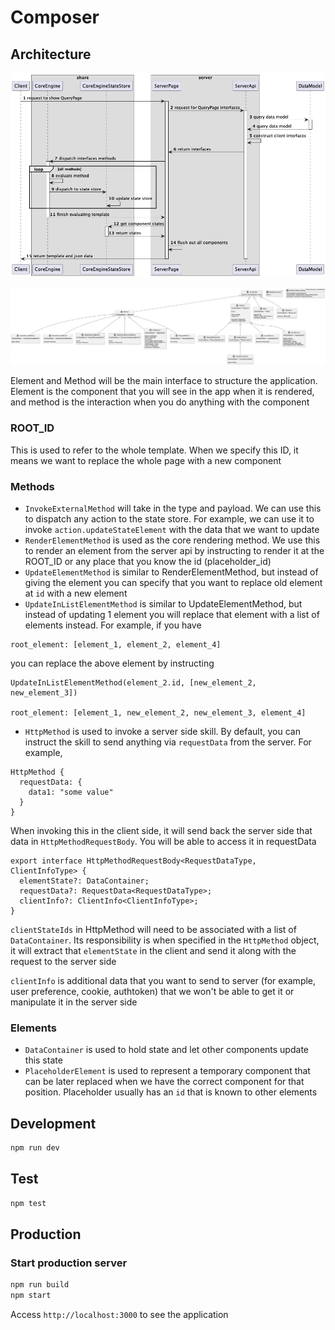 # Composer

## Architecture

![server_architect](documents/server_architect.png)

![interface_architect](documents/interfaces_architect.png)

Element and Method will be the main interface to structure the application. Element is the component
that you will see in the app when it is rendered, and method is the interaction when you do anything with
the component

### ROOT_ID

This is used to refer to the whole template. When we specify this ID, it means we want to replace the whole
page with a new component

### Methods

* `InvokeExternalMethod` will take in the type and payload. We can use this to dispatch any action to the state
  store. For example, we can use it to invoke `action.updateStateElement` with the data that we want to update
* `RenderElementMethod` is used as the core rendering method. We use this to render an element from the server api
  by instructing to render it at the ROOT_ID or any place that you know the id (placeholder_id)
* `UpdateElementMethod` is similar to RenderElementMethod, but instead of giving the element you can specify
  that you want to replace old element at `id` with a new element
* `UpdateInListElementMethod` is similar to UpdateElementMethod, but instead of updating 1 element you will
  replace that element with a list of elements instead. For example, if you have

```
root_element: [element_1, element_2, element_4]
``` 

you can replace the above element by instructing

```
UpdateInListElementMethod(element_2.id, [new_element_2, new_element_3])

root_element: [element_1, new_element_2, new_element_3, element_4]
```
* `HttpMethod` is used to invoke a server side skill. By default, you can instruct the skill to send anything
  via `requestData` from the server. For example,

```
HttpMethod {
  requestData: {
    data1: "some value"
  }
}
```

When invoking this in the client side, it will send back the server side that data in `HttpMethodRequestBody`.
You will be able to access it in requestData

```
export interface HttpMethodRequestBody<RequestDataType, ClientInfoType> {
  elementState?: DataContainer;
  requestData?: RequestData<RequestDataType>;
  clientInfo?: ClientInfo<ClientInfoType>;
}
```

`clientStateIds` in HttpMethod will need to be associated with a list of `DataContainer`. Its responsibility is when
specified in the `HttpMethod` object, it will extract that `elementState` in the client and send it along
with the request to the server side

`clientInfo` is additional data that you want to send to server (for example, user preference, cookie, authtoken)
that we won't be able to get it or manipulate it in the server side

### Elements

* `DataContainer` is used to hold state and let other components update this state
* `PlaceholderElement` is used to represent a temporary component that can be later replaced when we have the
  correct component for that position. Placeholder usually has an `id` that is known to other elements

## Development

```bash
npm run dev
```

## Test

```bash
npm test
```

## Production

### Start production server

```bash
npm run build
npm start
```

Access `http://localhost:3000` to see the application
